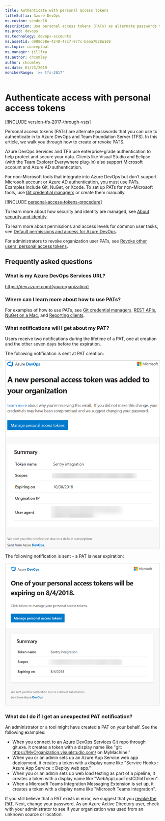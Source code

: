 ```yaml
---
title: Authenticate with personal access tokens
titleSuffix: Azure DevOps
ms.custom: seodec18
description: Use personal access tokens (PATs) as alternate passwords to authenticate access to Azure DevOps.
ms.prod: devops
ms.technology: devops-accounts
ms.assetid: d980d58e-4240-47c7-977c-baaa7028a1d8
ms.topic: conceptual
ms.manager: jillfra
ms.author: chcomley
author: chcomley
ms.date: 01/25/2019
monikerRange: '>= tfs-2017'
---
```


# Authenticate access with personal access tokens

[!INCLUDE [version-tfs-2017-through-vsts](../../_shared/version-tfs-2017-through-vsts.md)]

Personal access tokens (PATs) are alternate passwords that you can use to authenticate in to Azure DevOps and Team Foundation Server (TFS). In this article, we walk you through how to create or revoke PATS.

Azure DevOps Services and TFS use enterprise-grade authentication to help protect and secure your data. Clients like Visual Studio and Eclipse (with the Team Explorer Everywhere plug-in) also support Microsoft account and Azure AD authentication.

For non-Microsoft tools that integrate into Azure DevOps but don't support Microsoft account or Azure AD authentication, you must use PATs. Examples include Git, NuGet, or Xcode. To set up PATs for non-Microsoft tools, use [Git credential managers](../../repos/git/set-up-credential-managers.md) or create them manually.

[!INCLUDE [personal-access-tokens-procedure](../../repos/git/_shared/personal-access-tokens.md)]

To learn more about how security and identity are managed, see [About security and identity](../security/about-security-identity.md).

To learn more about permissions and access levels for common user tasks, see [Default permissions and access for Azure DevOps](../security/permissions-access.md).

For administrators to revoke organization user PATs, see [Revoke other users' personal access tokens](admin-revoke-user-pats.md).

## Frequently asked questions  

### What is my Azure DevOps Services URL?

https://dev.azure.com/{yourorganization}

### Where can I learn more about how to use PATs?

For examples of how to use PATs, see [Git credential managers](../../repos/git/set-up-credential-managers.md), [REST APIs](../../integrate/get-started/rest/basics.md), [NuGet on a Mac](../../artifacts/nuget/consume.md#mac-os), and [Reporting clients](../../report/analytics/client-authentication-options.md#enter-credentials-within-a-client).

### What notifications will I get about my PAT?

Users receive two notifications during the lifetime of a PAT, one at creation and the other seven days before the expiration.

The following notification is sent at PAT creation:

![PAT creation notification](_img/use-personal-access-tokens-to-authenticate/PAT-creation.png)

The following notification is sent - a PAT is near expiration:

![PAT near expiration notification](_img/use-personal-access-tokens-to-authenticate/PAT-expiration.png)

### What do I do if I get an unexpected PAT notification?

An administrator or a tool might have created a PAT on your behalf. See the following examples:

- When you connect to an Azure DevOps Services Git repo through git.exe. it creates a token with a display name like "git: https://MyOrganization.visualstudio.com/ on MyMachine."
- When you or an admin sets up an Azure App Service web app deployment, it creates a token with a display name like "Service Hooks :: Azure App Service :: Deploy web app."
- When you or an admin sets up web load testing as part of a pipeline, it creates a token with a display name like "WebAppLoadTestCDIntToken".
- When a Microsoft Teams Integration Messaging Extension is set up, it creates a token with a display name like "Microsoft Teams Integration".

If you still believe that a PAT exists in error, we suggest that you [revoke the PAT](../../integrate/get-started/authentication/PATs.md). Next, change your password. As an Azure Active Directory user, check with your administrator to see if your organization was used from an unknown source or location.

